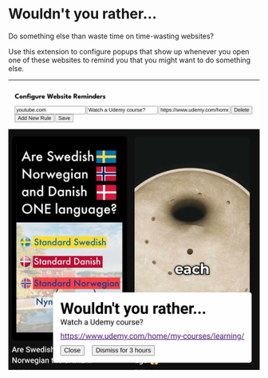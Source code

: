 # Wouldn't you rather...

Do something else than waste time on time-wasting websites?

Use this extension to configure popups that show up whenever you open one of these websites to remind you that you might want to do something else.

---

![config screenshot](./images/config-ss.jpg)
![popup screenshot](./images/popup-ss.jpg)
